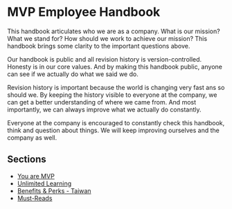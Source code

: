# MVP Employee Handbook

This handbook articulates who we are as a company.
What is our mission? What we stand for? How should we work to achieve our mission?
This handbook brings some clarity to the important questions above.

Our handbook is public and all revision history is version-controlled.
Honesty is in our core values. 
And by making this handbook public, anyone can see if we actually do what we said we do. 

Revision history is important because the world is changing very fast ans so should we.
By keeping the history visible to everyone at the company, we can get a better understanding
of where we came from. 
And most importantly, we can always improve what we actually do constantly. 

Everyone at the company is encouraged to constantly check this handbook, think and question about
things. We will keep improving ourselves and the company as well.

## Sections
* [You are MVP](https://github.com/MVPFastlane/handbook/blob/master/you-are-mvp.md)
* [Unlimited Learning](https://github.com/MVPFastlane/handbook/blob/master/unlimited-learning.md)
* [Benefits & Perks - Taiwan](https://github.com/MVPFastlane/handbook/blob/master/benefits-and-perks-taiwan-office.md)
* [Must-Reads](https://github.com/MVPFastlane/handbook/blob/master/must-reads.md)
